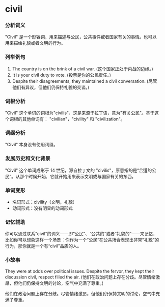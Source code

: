 # civil

### 分析词义

  

"Civil" 是一个形容词，用来描述与公民，公共事件或者国家有关的事情。也可以用来描绘礼貌或者文明的行为。

  

### 列举例句

  

1.  The country is on the brink of a civil war. (这个国家正处于内战的边缘。)
2.  It is your civil duty to vote. (投票是你的公民责任。)
3.  Despite their disagreements, they maintained a civil conversation. (尽管他们有异议，但他们仍保持礼貌的交谈。)

  

### 词根分析

  

"Civil" 这个单词的词根为"civilis"，这是来源于拉丁语，意为"有关公民"。基于这个词根的其他单词有： "civilian"，"civility" 和 "civilization"。

  

### 词缀分析

  

"Civil" 本身没有使用词缀。

  

### 发展历史和文化背景

  

"Civil" 这个单词成形于 14 世纪，源自拉丁文的 "civilis"，原意指的是“合适的公民”。从那个时候开始，它就开始用来表示文明或与国家有关的东西。

  

### 单词变形

  

*   名词形式：civility（文明，礼貌）
*   动词形式：没有明显的动词形式

  

### 记忆辅助

  

你可以通过联系“civil”的词义——即“公民”、“公共的”或者“礼貌的”——来记忆，比如你可以想象这样一个场景：你作为一个“公民”在公共场合表现出非常“礼貌”的行为，那你就是一个有“civil”品质的人。

  

### 小故事

  

They were at odds over political issues. Despite the fervor, they kept their discussion civil, respect filled the air. (他们在政治问题上存在分歧。尽管情绪激昂，但他们仍保持文明的讨论，空气中充满了尊重。)

  

他们在政治问题上存在分歧。尽管情绪激昂，但他们仍保持文明的讨论，空气中充满了尊重。
